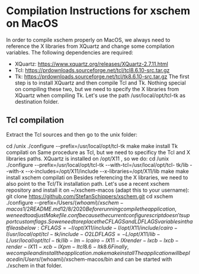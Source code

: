 # Compilation Instructions for xschem on MacOS
In order to compile xschem properly on MacOS, we always need to reference the X libraries from XQuartz
and change some compilation variables. The following dependencies are required:
- XQuartz: https://www.xquartz.org/releases/XQuartz-2.7.11.html
- Tcl: https://prdownloads.sourceforge.net/tcl/tcl8.6.10-src.tar.gz
- Tk: https://prdownloads.sourceforge.net/tcl/tk8.6.10-src.tar.gz
The first step is to install XQuartz and then compile Tcl and Tk. Nothing special on compiling these two, but
we need to specify the X libraries from XQuartz when compiling Tk. Let's use the path
/usr/local/opt/tcl-tk as destination folder.
## Tcl compilation
Extract the Tcl sources and then go to the unix folder:

cd <extracted-folder>/unix
./configure --prefix=/usr/local/opt/tcl-tk
make
make install
Tk compilati on
Same procedure as Tcl, but we need to specificy the Tcl and X libraries paths. XQuartz is installed on
/opt/X11 , so we do:
cd <extracted-folder>/unix
./configure --prefix=/usr/local/opt/tcl-tk --with-tcl=/usr/local/opt/tcl-
tk/lib --with-x --x-includes=/opt/X11/include --x-libraries=/opt/X11/lib
make
make install
xschem compilati on
Besides referencing the X libraries, we need to also point to the Tcl/Tk installation path. Let's use a recent
xschem repository and install it on ~/xschem-macos (adapt this to your username):
git clone https://github.com/StefanSchippers/xschem.git
cd xschem
./configure --prefix=/Users/$(whoami)/xschem-macos
1 / 2README.md
12/8/2020
Before running compile the application, we need to adjust Makefile.conf because the current configure
script doesn't support custom flags. So we need to replace the CFLAGS and LDFLAGS variables in that file
as below:
CFLAGS=-I/opt/X11/include -I/opt/X11/include/cairo -I/usr/local/opt/tcl-
tk/include -O2
LDFLAGS=-L/opt/X11/lib -L/usr/local/opt/tcl-tk/lib -lm -lcairo -lX11 -
lXrender -lxcb -lxcb-render -lX11-xcb -lXpm -ltcl8.6 -ltk8.6
Finally, we compile and install the application.
make
make install
The application will be placed in /Users/$(whoami)/xschem-macos/bin and can be started with
./xschem in that folder.
